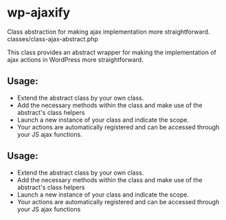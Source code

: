 # wp-ajaxify
Class abstraction for making ajax implementation more straightforward.
classes/class-ajax-abstract.php

This class provides an abstract wrapper for making the implementation of ajax actions in WordPress more straightforward. 

## Usage:
- Extend the abstract class by your own class.
- Add the necessary methods within the class and make use of the abstract's class helpers
- Launch a new instance of your class and indicate the scope. 
- Your actions are automatically registered and can be accessed through your JS ajax functions.

## Usage:
- Extend the abstract class by your own class.
- Add the necessary methods within the class and make use of the abstract's class helpers
- Launch a new instance of your class and indicate the scope. 
- Your actions are automatically registered and can be accessed through your JS ajax functions

